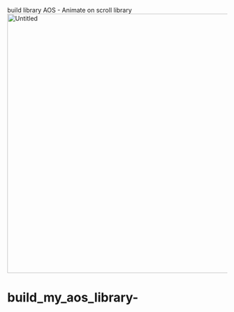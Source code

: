 build library AOS - Animate on scroll library 
<img width="593" alt="Untitled" src="https://github.com/user-attachments/assets/a37ed150-49fd-4a7b-9a71-31667b1fd29e" />
# build_my_aos_library-
